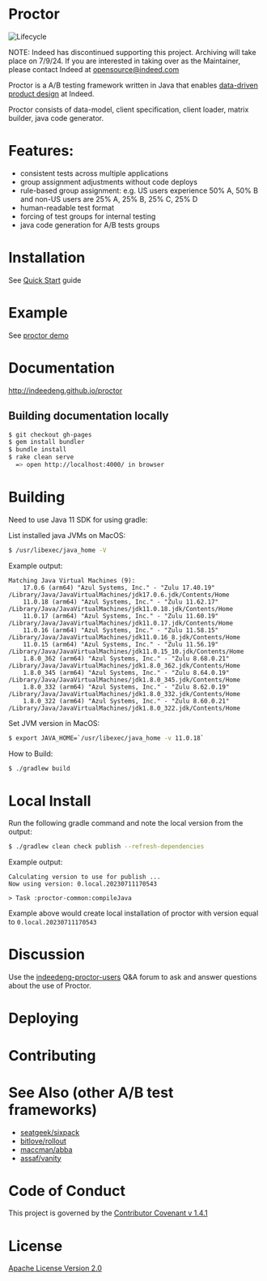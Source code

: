 # Proctor

![Lifecycle](https://img.shields.io/osslifecycle/indeedeng/proctor.svg)

NOTE: Indeed has discontinued supporting this project. Archiving will take place on 7/9/24.
If you are interested in taking over as the Maintainer, please contact Indeed at opensource@indeed.com

Proctor is a A/B testing framework written in Java that enables [data-driven product design](https://engineering.indeedblog.com/talks/data-driven-product-design/) at Indeed.

Proctor consists of data-model, client specification, client loader, matrix builder, java code generator.

# Features:
- consistent tests across multiple applications
- group assignment adjustments without code deploys
- rule-based group assignment: e.g. US users experience 50% A, 50% B and non-US users are 25% A, 25% B, 25% C, 25% D
- human-readable test format
- forcing of test groups for internal testing
- java code generation for A/B tests groups

# Installation
See [Quick Start](http://indeedeng.github.io/proctor/docs/quick-start) guide

# Example
See [proctor demo](http://www.github.com/indeedeng/proctor-demo)

# Documentation
http://indeedeng.github.io/proctor

## Building documentation locally

```bash
$ git checkout gh-pages
$ gem install bundler
$ bundle install
$ rake clean serve
  => open http://localhost:4000/ in browser
```

# Building

Need to use Java 11 SDK for using gradle:

List installed java JVMs on MacOS:
```bash
$ /usr/libexec/java_home -V
```

Example output:
```
Matching Java Virtual Machines (9):
    17.0.6 (arm64) "Azul Systems, Inc." - "Zulu 17.40.19" /Library/Java/JavaVirtualMachines/jdk17.0.6.jdk/Contents/Home
    11.0.18 (arm64) "Azul Systems, Inc." - "Zulu 11.62.17" /Library/Java/JavaVirtualMachines/jdk11.0.18.jdk/Contents/Home
    11.0.17 (arm64) "Azul Systems, Inc." - "Zulu 11.60.19" /Library/Java/JavaVirtualMachines/jdk11.0.17.jdk/Contents/Home
    11.0.16 (arm64) "Azul Systems, Inc." - "Zulu 11.58.15" /Library/Java/JavaVirtualMachines/jdk11.0.16_8.jdk/Contents/Home
    11.0.15 (arm64) "Azul Systems, Inc." - "Zulu 11.56.19" /Library/Java/JavaVirtualMachines/jdk11.0.15_10.jdk/Contents/Home
    1.8.0_362 (arm64) "Azul Systems, Inc." - "Zulu 8.68.0.21" /Library/Java/JavaVirtualMachines/jdk1.8.0_362.jdk/Contents/Home
    1.8.0_345 (arm64) "Azul Systems, Inc." - "Zulu 8.64.0.19" /Library/Java/JavaVirtualMachines/jdk1.8.0_345.jdk/Contents/Home
    1.8.0_332 (arm64) "Azul Systems, Inc." - "Zulu 8.62.0.19" /Library/Java/JavaVirtualMachines/jdk1.8.0_332.jdk/Contents/Home
    1.8.0_322 (arm64) "Azul Systems, Inc." - "Zulu 8.60.0.21" /Library/Java/JavaVirtualMachines/jdk1.8.0_322.jdk/Contents/Home
```

Set JVM version in MacOS:
```bash
$ export JAVA_HOME=`/usr/libexec/java_home -v 11.0.18`
```

How to Build:

```bash
$ ./gradlew build
```

# Local Install

Run the following gradle command and note the local version from the output:

```bash
$ ./gradlew clean check publish --refresh-dependencies 
```

Example output:

```
Calculating version to use for publish ...
Now using version: 0.local.20230711170543

> Task :proctor-common:compileJava
```

Example above would create local installation of proctor with version equal to `0.local.20230711170543`

# Discussion

Use the [indeedeng-proctor-users](https://groups.google.com/d/forum/indeedeng-proctor-users) Q&A forum to ask and answer questions about the use of Proctor.

# Deploying

# Contributing

# See Also (other A/B test frameworks)
- [seatgeek/sixpack](https://github.com/seatgeek/sixpack)
- [bitlove/rollout](https://github.com/bitlove/rollout)
- [maccman/abba](https://github.com/maccman/abba)
- [assaf/vanity](https://github.com/assaf/vanity)

# Code of Conduct
This project is governed by the [Contributor Covenant v 1.4.1](CODE_OF_CONDUCT.md)

# License

[Apache License Version 2.0](https://github.com/indeedeng/proctor/blob/master/LICENSE)
